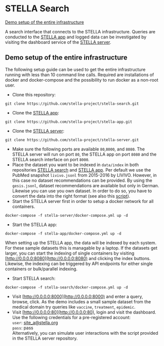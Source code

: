 # STELLA Search

[Demo setup of the entire infrastructure](https://github.com/stella-project/stella-search#demo-setup-of-the-entire-infrastructure)

A search interface that connects to the STELLA infrastructure. Queries are conducted to the [STELLA app](https://github.com/stella-project/stella-app) and logged data can be investigated by visiting the dashboard service of the [STELLA server](https://github.com/stella-project/stella-server).

## Demo setup of the entire infrastructure
The following setup guide can be used to get the entire infrastructure running with less than 10 command line calls. Required are installations of docker and docker-compose and the possibility to run docker as a non-root user.

* Clone this repository:
```
git clone https://github.com/stella-project/stella-search.git
```

* Clone the [STELLA app](https://github.com/stella-project/stella-app):
```
git clone https://github.com/stella-project/stella-app.git
```

* Clone the [STELLA server](https://github.com/stella-project/stella-server):
```
git clone https://github.com/stella-project/stella-server.git
```
* Make sure the following ports are available `80`,`8000`, and `8080`. The STELLA server will run on port `80`, the STELLA app on port `8080` and the STELLA search interface on port `8000`.   
* Place the dataset you want to be indexed in `data/index` in both repositories [STELLA search](https://github.com/stella-project/stella-search) and [STELLA app](https://github.com/stella-project/stella-app). Per default we use the PubMed snapshot `livivo.jsonl` from 2015-2016 by LIVIVO. However, in this case no dataset recommendations can be provided. By using the `gesis.jsonl`, dataset recommendations are available but only in German. Likewise you can use you own dataset. In order to do so, you have to convert the data into the right format (see also this [script](https://github.com/stella-project/stella-search/blob/master/data/convert.py)).
* Start the STELLA server first in order to setup a docker network for all containers.
```
docker-compose -f stella-server/docker-compose.yml up -d
```
* Start the STELLA app:
```
docker-compose -f stella-app/docker-compose.yml up -d
```
When setting up the STELLA app, the data will be indexed by each system. For these sample datasets this is managable by a laptop. If the datasets get larger, you can start the indexing of single containers by visiting [http://0.0.0.0:8080](http://0.0.0.0:8080) and clicking the index buttons. Likewise, the indexing can be triggered by API endpoints for either single containers or bulk/parallel indexing.
* Start STELLA search:
```
docker-compose -f stella-search/docker-compose.yml up -d
```
* Visit [http://0.0.0.0:8000](http://0.0.0.0:8000) and enter a query, browse, click. As the demo includes a small sample dataset from the medical domain try queries like `vaccine`, `treatment`, `epidemic`.
* Visit [http://0.0.0.0:80](http://0.0.0.0:80), login and visit the dashboard. Use the following credentials for a pre-registered account:  
`user`: site_a@stella.org  
`pass`: pass  
Alternatively, you can simulate user interactions with the script provided in the STELLA server repository.
